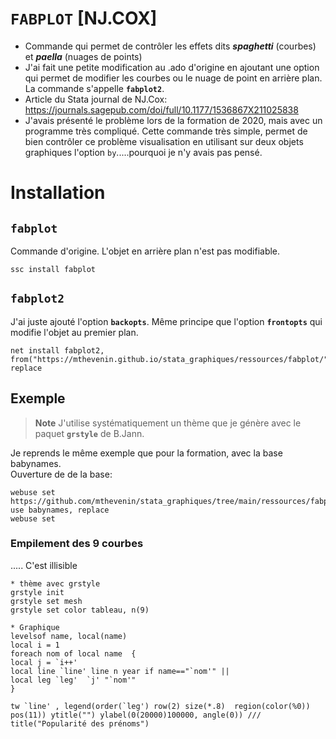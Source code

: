# `FABPLOT` [NJ.COX]

* Commande qui permet de contrôler les effets dits ***spaghetti*** (courbes) et ***paella*** (nuages de points)
* J'ai fait une petite modification au .ado d'origine en ajoutant une option qui permet de modifier les courbes ou le nuage de point en arrière plan. 
  La commande s'appelle **`fabplot2`**.
* Article du Stata journal de NJ.Cox: https://journals.sagepub.com/doi/full/10.1177/1536867X211025838
* J'avais présenté le problème lors de la formation de 2020, mais avec un programme très compliqué. Cette commande très simple, permet de bien contrôler ce problème visualisation  en utilisant sur deux objets graphiques l'option `by`.....pourquoi je n'y avais pas pensé.

# Installation

## `fabplot`

Commande d'origine. L'objet en arrière plan n'est pas modifiable.

```{}
ssc install fabplot
```

## `fabplot2`

J'ai juste ajouté l'option **`backopts`**. Même principe que l'option **`frontopts`** qui modifie l'objet au premier plan.

```{}
net install fabplot2, from("https://mthevenin.github.io/stata_graphiques/ressources/fabplot/") replace
```

## Exemple


> **Note** J'utilise systématiquement un thème  que je génère avec le paquet **`grstyle`** de B.Jann.  


Je reprends le même exemple que pour la formation, avec la base babynames.  
Ouverture de de la base:  
```{}
webuse set https://github.com/mthevenin/stata_graphiques/tree/main/ressources/fabplot
use babynames, replace
webuse set
```
### Empilement des 9 courbes

..... C'est illisible

```{}
* thème avec grstyle
grstyle init 
grstyle set mesh
grstyle set color tableau, n(9)

* Graphique
levelsof name, local(name)
local i = 1
foreach nom of local name  {
local j = `i++'	
local line `line' line n year if name=="`nom'" ||		
local leg `leg'  `j' "`nom'"
}

tw `line' , legend(order(`leg') row(2) size(*.8)  region(color(%0)) pos(11)) ytitle("") ylabel(0(20000)100000, angle(0)) ///
title("Popularité des prénoms")
```





